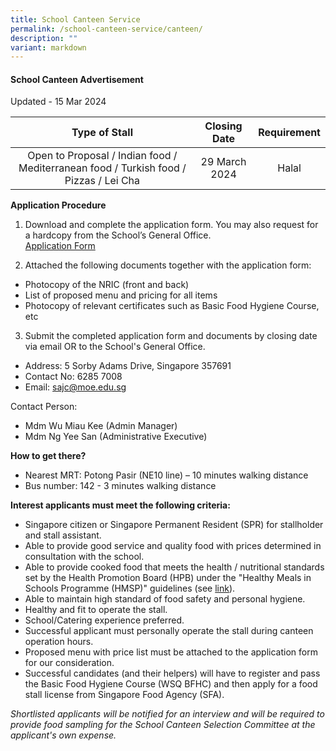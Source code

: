 ```yaml
---
title: School Canteen Service
permalink: /school-canteen-service/canteen/
description: ""
variant: markdown
---
```

#### School Canteen Advertisement
Updated - 15 Mar 2024

|**Type of Stall**|**Closing Date**|**Requirement**|
|:--------: | :--------: | :--------: |
|Open to Proposal / Indian food / Mediterranean food / Turkish food / Pizzas / Lei Cha|29 March 2024|Halal

**Application Procedure**

1. Download and complete the application form. You may also request for a hardcopy from the School’s General Office. <br>
[Application Form](https://drive.google.com/file/d/13IZ7aNbwDa5VRxDpbTrRRxUG7ZKuKx1f/view?usp=sharing)

2. Attached the following documents together with the application form:
* Photocopy of the NRIC (front and back)
* List of proposed menu and pricing for all items
* Photocopy of relevant certificates such as Basic Food Hygiene Course, etc

3. Submit the completed application form and documents by closing date via email OR to the School's General Office.

* Address: 5 Sorby Adams Drive, Singapore 357691
* Contact No: 6285 7008
* Email: sajc@moe.edu.sg

Contact Person:
* Mdm Wu Miau Kee (Admin Manager)
* Mdm Ng Yee San (Administrative Executive)

**How to get there?**
* Nearest MRT: Potong Pasir (NE10 line) – 10 minutes walking distance
* Bus number: 142 - 3 minutes walking distance

**Interest applicants must meet the following criteria:**
* Singapore citizen or Singapore Permanent Resident (SPR) for stallholder and stall assistant.
* Able to provide good service and quality food with prices determined in consultation with the school.
* Able to provide cooked food that meets the health / nutritional standards set by the Health Promotion Board (HPB) under the "Healthy Meals in Schools Programme (HMSP)" guidelines (see [link](https://www.hpb.gov.sg/schools/school-programmes/healthy-meals-in-schools-programme)).
* Able to maintain high standard of food safety and personal hygiene.
* Healthy and fit to operate the stall.
* School/Catering experience preferred.
* Successful applicant must personally operate the stall during canteen operation hours.
* Proposed menu with price list must be attached to the application form for our consideration.
* Successful candidates (and their helpers) will have to register and pass the Basic Food Hygiene Course (WSQ BFHC) and then apply for a food stall license from Singapore Food Agency (SFA).

*Shortlisted applicants will be notified for an interview and will be required to provide food sampling for the School Canteen Selection Committee at the applicant's own expense.*
